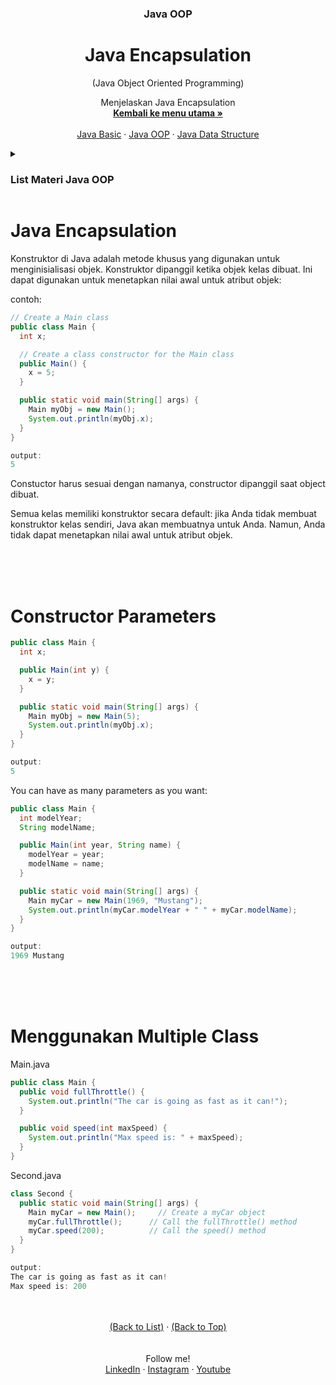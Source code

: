 <div id="top" align="center">
  <h3 align="center">Java OOP</h3>
  <h1>Java Encapsulation</h1>
  <p align="center">(Java Object Oriented Programming)</p>

  <p align="center">
    Menjelaskan Java Encapsulation
    <br />
    <a href="https://github.com/falahdrrhmn/Tutorial-Java/blob/main/README.md"><strong>Kembali ke menu utama »</strong></a>
    <br />
    <br />
    <a href="https://github.com/falahdrrhmn/Tutorial-Java/blob/main/Java%20Basic/README.md">Java Basic</a>
    ·
    <a href="https://github.com/falahdrrhmn/Tutorial-Java/blob/main/Java%20OOP/README.md">Java OOP</a>
    ·
    <a href="https://github.com/falahdrrhmn/Tutorial-Java/blob/main/Java%20Data%20Structure/README.md">Java Data Structure</a>
  </p>
</div>

<!-- TABLE OF CONTENTS -->
<details>
  <summary id="list"><H3>List Materi Java OOP</H3></summary>
  <ol>
    <li>
      <a href="https://github.com/falahdrrhmn/Tutorial-Java/blob/main/Java%20OOP/README.md">Java OOP</a>
      <ul>
        <li><a href="https://github.com/falahdrrhmn/Tutorial-Java/blob/main/Java%20OOP/DasarOOP.md">Dasar OOP</a></li>
        <li><a href="#installation">Class dan Object</a></li>
        <li><a href="#built-with">Class Methods</a></li>
        <li><a href="#built-with">Constructor</a></li>
        <li><a href="#built-with">Encapsulation</a></li>
        <li><a href="#built-with">Abstraction</a></li>
        <li><a href="#built-with">Inheritance</a></li>
        <li><a href="#built-with">Polymorphism</a></li>
      </ul>
    </li>
  </ol>
</details>

# Java Encapsulation

Konstruktor di Java adalah metode khusus yang digunakan untuk menginisialisasi objek. Konstruktor dipanggil ketika objek kelas dibuat. Ini dapat digunakan untuk menetapkan nilai awal untuk atribut objek:

contoh:
```java
// Create a Main class
public class Main {
  int x;

  // Create a class constructor for the Main class
  public Main() {
    x = 5;
  }

  public static void main(String[] args) {
    Main myObj = new Main();
    System.out.println(myObj.x);
  }
}

output:
5
```

Constuctor harus sesuai dengan namanya, constructor dipanggil saat object dibuat. 

Semua kelas memiliki konstruktor secara default: jika Anda tidak membuat konstruktor kelas sendiri, Java akan membuatnya untuk Anda. Namun, Anda tidak dapat menetapkan nilai awal untuk atribut objek.

<br><br><br>

# Constructor Parameters
```java
public class Main {
  int x;

  public Main(int y) {
    x = y;
  }

  public static void main(String[] args) {
    Main myObj = new Main(5);
    System.out.println(myObj.x);
  }
}

output:
5
```

You can have as many parameters as you want:

```java
public class Main {
  int modelYear;
  String modelName;

  public Main(int year, String name) {
    modelYear = year;
    modelName = name;
  }

  public static void main(String[] args) {
    Main myCar = new Main(1969, "Mustang");
    System.out.println(myCar.modelYear + " " + myCar.modelName);
  }
}

output:
1969 Mustang
```



<br><br><br>


# Menggunakan Multiple Class

Main.java

```java
public class Main {
  public void fullThrottle() {
    System.out.println("The car is going as fast as it can!");
  }

  public void speed(int maxSpeed) {
    System.out.println("Max speed is: " + maxSpeed);
  }
}
```

Second.java

```java
class Second {
  public static void main(String[] args) {
    Main myCar = new Main();     // Create a myCar object
    myCar.fullThrottle();      // Call the fullThrottle() method
    myCar.speed(200);          // Call the speed() method
  }
}

output:
The car is going as fast as it can!
Max speed is: 200
```








<br>
<br>

<div align="center">
  <a href="#list">(Back to List)</a>
  ·
  <a href="#top">(Back to Top)</a>
</div>

<br>
<br>

<div align="center">
    Follow me!<br>
    <a href="https://bit.ly/3Qcg3s4">LinkedIn</a>
    ·
    <a href="https://bit.ly/3oRMMaA">Instagram</a>
    ·
    <a href="https://bit.ly/3zqrTrP">Youtube</a>
</div>

